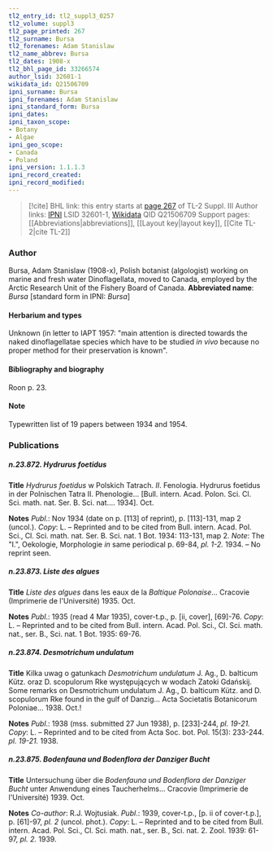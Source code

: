 ```yaml
---
tl2_entry_id: tl2_suppl3_0257
tl2_volume: suppl3
tl2_page_printed: 267
tl2_surname: Bursa
tl2_forenames: Adam Stanislaw
tl2_name_abbrev: Bursa
tl2_dates: 1908-x
tl2_bhl_page_id: 33266574
author_lsid: 32601-1
wikidata_id: Q21506709
ipni_surname: Bursa
ipni_forenames: Adam Stanislaw
ipni_standard_form: Bursa
ipni_dates: 
ipni_taxon_scope: 
- Botany
- Algae
ipni_geo_scope: 
- Canada
- Poland
ipni_version: 1.1.1.3
ipni_record_created: 
ipni_record_modified:
---
```


> [!cite] BHL link: this entry starts at [page 267](https://www.biodiversitylibrary.org/page/33266574) of TL-2 Suppl. III
> Author links: [IPNI](https://www.ipni.org/a/32601-1) LSID 32601-1, [Wikidata](https://www.wikidata.org/wiki/Q21506709) QID Q21506709
> Support pages: [[Abbreviations|abbreviations]], [[Layout key|layout key]], [[Cite TL-2|cite TL-2]]

### Author

Bursa, Adam Stanislaw (1908-x), Polish botanist (algologist) working on marine and fresh water Dinoflagellata, moved to Canada, employed by the Arctic Research Unit of the Fishery Board of Canada. 
**Abbreviated name**: *Bursa* \[standard form in IPNI: *Bursa*\]

#### Herbarium and types

Unknown (in letter to IAPT 1957: "main attention is directed towards the naked dinoflagellatae species which have to be studied *in vivo* because no proper method for their preservation is known".

#### Bibliography and biography

Roon p. 23.

#### Note

Typewritten list of 19 papers between 1934 and 1954.

### Publications

##### n.23.872. Hydrurus foetidus

**Title**
*Hydrurus foetidus* w Polskich Tatrach. *II*. Fenologia. Hydrurus foetidus in der Polnischen Tatra II. Phenologie... \[Bull. intern. Acad. Polon. Sci. Cl. Sci. math. nat. Ser. B. Sci. nat.... 1934\]. Oct.

**Notes**
*Publ*.: Nov 1934 (date on p. \[113\] of reprint), p. \[113\]-131, map 2 (uncol.). *Copy*: L. – Reprinted and to be cited from Bull. intern. Acad. Pol. Sci., Cl. Sci. math. nat. Ser. B. Sci. nat. 1 Bot. 1934: 113-131, map 2.
*Note*: The "I.", Oekologie, Morphologie *in* same periodical p. 69-84, *pl. 1-2.* 1934. – No reprint seen.

##### n.23.873. Liste des algues

**Title**
*Liste des algues* dans les eaux de la *Baltique Polonaise*... Cracovie (Imprimerie de l'Université) 1935. Oct.

**Notes**
*Publ*.: 1935 (read 4 Mar 1935), cover-t.p., p. \[ii, cover\], \[69\]-76. *Copy*: L. – Reprinted and to be cited from Bull. intern. Acad. Pol. Sci., Cl. Sci. math. nat., ser. B., Sci. nat. 1 Bot. 1935: 69-76.

##### n.23.874. Desmotrichum undulatum

**Title**
Kilka uwag o gatunkach *Desmotrichum undulatum* J. Ag., D. balticum Kütz. oraz D. scopulorum Rke występujących w wodach Zatoki Gdańskij. Some remarks on Desmotrichum undulatum J. Ag., D. balticum Kütz. and D. scopulorum Rke found in the gulf of Danzig... Acta Societatis Botanicorum Poloniae... 1938. Oct.!

**Notes**
*Publ*.: 1938 (mss. submitted 27 Jun 1938), p. \[233\]-244, *pl. 19-21.* *Copy*: L. – Reprinted and to be cited from Acta Soc. bot. Pol. 15(3): 233-244. *pl. 19-21.* 1938.

##### n.23.875. Bodenfauna und Bodenflora der Danziger Bucht

**Title**
Untersuchung über die *Bodenfauna und Bodenflora der Danziger Bucht* unter Anwendung eines Taucherhelms... Cracovie (Imprimerie de l'Université) 1939. Oct.

**Notes**
*Co-author*: R.J. Wojtusiak.
*Publ*.: 1939, cover-t.p., \[p. ii of cover-t.p.\], p. \[61\]-97, *pl. 2* (uncol. phot.). *Copy*: L. – Reprinted and to be cited from Bull. intern. Acad. Pol. Sci., Cl. Sci. math. nat., ser. B., Sci. nat. 2. Zool. 1939: 61-97, *pl. 2.* 1939.


